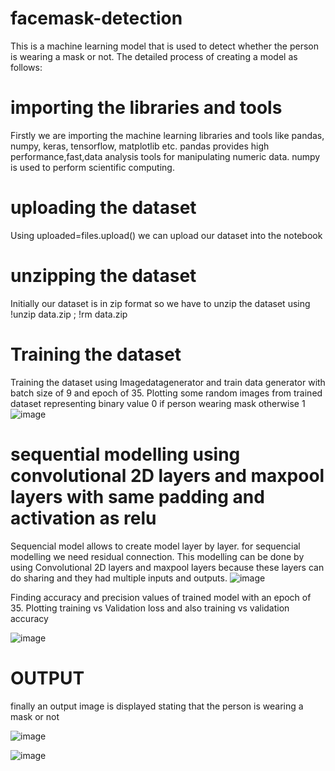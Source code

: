 # facemask-detection
This is a machine learning model that is used to detect whether the person is wearing a mask or not. The detailed process of creating a model as follows: 
# importing the libraries and tools
Firstly we are importing the machine learning libraries and tools like pandas, numpy, keras, tensorflow, matplotlib etc. pandas provides high performance,fast,data analysis tools for manipulating numeric data. numpy is used to perform scientific computing. 
# uploading the dataset
Using uploaded=files.upload() we can upload our dataset into the notebook
# unzipping the dataset
Initially our dataset is in zip format so we have to unzip the dataset using !unzip data.zip ; !rm data.zip
# Training the dataset
Training the dataset using Imagedatagenerator and train data generator with batch size of 9 and epoch of 35. Plotting some random images from trained dataset representing binary value 0 if person wearing mask otherwise 1
![image](https://user-images.githubusercontent.com/107994772/188714361-5a241edb-440f-42ca-93d3-1496a45fd629.png)
# sequential modelling using convolutional 2D layers and maxpool layers with same padding and activation as relu
Sequencial model allows to create model layer by layer. for sequencial modelling we need residual connection. This modelling can be done by using Convolutional 2D layers and maxpool layers because these layers can do sharing and they had multiple inputs and outputs.
![image](https://user-images.githubusercontent.com/107994772/188714495-a95f1636-37c7-4485-b135-49ee919265d0.png)

Finding accuracy and precision values of trained model with an epoch of 35. Plotting training vs Validation loss and also training vs validation accuracy

![image](https://user-images.githubusercontent.com/107994772/188714082-45001373-10ba-4ae6-9020-d6619b9f6364.png)

# OUTPUT
finally an output image is displayed stating that the person is wearing a mask or not

![image](https://user-images.githubusercontent.com/107994772/188715418-e80ae2db-615e-47af-a0a6-d3f9ed114825.png)

![image](https://user-images.githubusercontent.com/107994772/188715508-5ee422a1-61ae-448e-bbf1-99db9b076f55.png)

